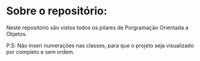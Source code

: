 # Sobre o repositório:

Neste repositório são vistos todos os pilares de Porgramação Orientada a Objetos.

P.S: Não inseri numerações nas classes, para que o projeto seja visualizado por completo e sem ordem.